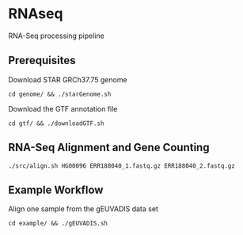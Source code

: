# RNAseq
RNA-Seq processing pipeline


Prerequisites
-------------

Download STAR GRCh37.75 genome

`cd genome/ && ./starGenome.sh`

Download the GTF annotation file

`cd gtf/ && ./downloadGTF.sh`



RNA-Seq Alignment and Gene Counting
-----------------------------------

`./src/align.sh HG00096 ERR188040_1.fastq.gz ERR188040_2.fastq.gz`


Example Workflow
----------------

Align one sample from the gEUVADIS data set

`cd example/ && ./gEUVADIS.sh`

